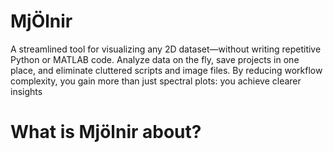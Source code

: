 # MjÖlnir
A streamlined tool for visualizing any 2D dataset—without writing repetitive Python or MATLAB code. Analyze data on the fly, save projects in one place, and eliminate cluttered scripts and image files. By reducing workflow complexity, you gain more than just spectral plots: you achieve clearer insights
# What is Mjölnir about?

